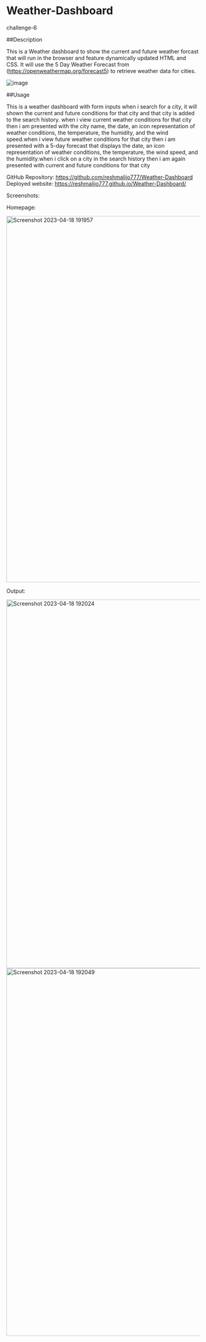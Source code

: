 # Weather-Dashboard
challenge-6

##Description

This is a Weather dashboard to show the current and future weather forcast that will run in the browser and feature dynamically updated HTML and CSS. It will use the 5 Day Weather Forecast from (https://openweathermap.org/forecast5) to retrieve weather data for cities.

![image]({https://img.shields.io/badge/JavaScript-323330?style=for-the-badge&logo=javascript&logoColor=F7DF1E})

##Usage

This is a weather dashboard with form inputs when i search for a city, it will shown the current and future conditions for that city and that city is added to the search history. when i view current weather conditions for that city then i am presented with the city name, the date, an icon representation of weather conditions, the temperature, the humidity, and the wind speed.when i view future weather conditions for that city then i am presented with a 5-day forecast that displays the date, an icon representation of weather conditions, the temperature, the wind speed, and the humidity.when i click on a city in the search history then i am again presented with current and future conditions for that city

GitHub Repository: https://github.com/reshmalijo777/Weather-Dashboard
Deployed website: https://reshmalijo777.github.io/Weather-Dashboard/

Screenshots:

Homepage:

<img width="956" alt="Screenshot 2023-04-18 191957" src="https://user-images.githubusercontent.com/128992593/232935431-0b486d70-2c3f-48dd-b607-79772ca98169.png">

Output:

<img width="962" alt="Screenshot 2023-04-18 192024" src="https://user-images.githubusercontent.com/128992593/232935514-2c49d536-52bd-4dc7-965e-6b35673fe9b2.png">

<img width="960" alt="Screenshot 2023-04-18 192049" src="https://user-images.githubusercontent.com/128992593/232935546-9cd8071e-4ffe-4cf7-b52f-5c0e4ffbdfe4.png">


